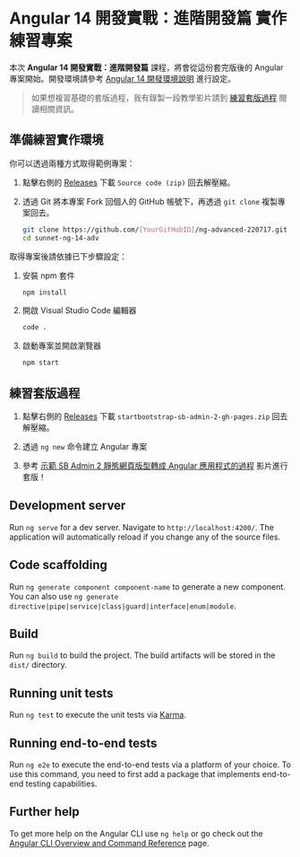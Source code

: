 # Angular 14 開發實戰：進階開發篇 實作練習專案

本次 **Angular 14 開發實戰：進階開發篇** 課程，將會從這份套完版後的 Angular 專案開始。開發環境請參考 [Angular 14 開發環境說明](https://gist.github.com/doggy8088/15e434b43992cf25a78700438743774a) 進行設定。

> 如果想複習基礎的套版過程，我有錄製一段教學影片請到 [練習套版過程](#練習套版過程) 閱讀相關資訊。

## 準備練習實作環境

你可以透過兩種方式取得範例專案：

1. 點擊右側的 [Releases](https://github.com/coolrare/sunnet-ng-14-adv/releases) 下載 `Source code (zip)` 回去解壓縮。

2. 透過 Git 將本專案 Fork 回個人的 GitHub 帳號下，再透過 `git clone` 複製專案回去。

    ```sh
    git clone https://github.com/[YourGitHubID]/ng-advanced-220717.git
    cd sunnet-ng-14-adv
    ```

取得專案後請依據已下步驟設定：

1. 安裝 npm 套件

    ```sh
    npm install
    ```

2. 開啟 Visual Studio Code 編輯器

    ```sh
    code .
    ```

3. 啟動專案並開啟瀏覽器

    ```sh
    npm start
    ```

## 練習套版過程

1. 點擊右側的 [Releases](https://github.com/coolrare/ng-advanced-220717/releases) 下載  `startbootstrap-sb-admin-2-gh-pages.zip` 回去解壓縮。

2. 透過 `ng new` 命令建立 Angular 專案

3. 參考 [示範 SB Admin 2 靜態網頁版型轉成 Angular 應用程式的過程](https://www.youtube.com/watch?v=KdNX2q7FvpU) 影片進行套版！

## Development server

Run `ng serve` for a dev server. Navigate to `http://localhost:4200/`. The application will automatically reload if you change any of the source files.

## Code scaffolding

Run `ng generate component component-name` to generate a new component. You can also use `ng generate directive|pipe|service|class|guard|interface|enum|module`.

## Build

Run `ng build` to build the project. The build artifacts will be stored in the `dist/` directory.

## Running unit tests

Run `ng test` to execute the unit tests via [Karma](https://karma-runner.github.io).

## Running end-to-end tests

Run `ng e2e` to execute the end-to-end tests via a platform of your choice. To use this command, you need to first add a package that implements end-to-end testing capabilities.

## Further help

To get more help on the Angular CLI use `ng help` or go check out the [Angular CLI Overview and Command Reference](https://angular.io/cli) page.
